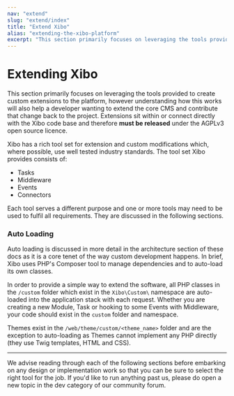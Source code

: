 ```yaml
---
nav: "extend"
slug: "extend/index"
title: "Extend Xibo"
alias: "extending-the-xibo-platform"
excerpt: "This section primarily focuses on leveraging the tools provided to create custom extensions to the platform"
---
```


# Extending Xibo

This section primarily focuses on leveraging the tools provided to create custom extensions to the platform, however understanding how this works will also help a developer wanting to extend the core CMS and contribute that change back to the project. Extensions sit within or connect directly with the Xibo code base and therefore **must be released** under the AGPLv3 open source licence.

Xibo has a rich tool set for extension and custom modifications which, where possible, use well tested industry standards. The tool set Xibo provides consists of:

 - Tasks
 - Middleware
 - Events
 - Connectors

Each tool serves a different purpose and one or more tools may need to be used to fulfil all requirements. They are discussed in the following sections.

### Auto Loading
Auto loading is discussed in more detail in the architecture section of these docs as it is a core tenet of the way custom development happens. In brief, Xibo uses PHP's Composer tool to manage dependencies and to auto-load its own classes.

In order to provide a simple way to extend the software, all PHP classes in the `/custom` folder which exist in the `Xibo\Custom\` namespace are auto-loaded into the application stack with each request. Whether you are creating a new Module, Task or hooking to some Events with Middleware, your code should exist in the `custom` folder and namespace.

Themes exist in the `/web/theme/custom/<theme_name>` folder and are the exception to auto-loading as Themes cannot implement any PHP directly (they use Twig templates, HTML and CSS).

---------

We advise reading through each of the following sections before embarking on any design or implementation work so that you can be sure to select the right tool for the job. If you'd like to run anything past us, please do open a new topic in the dev category of our community forum.